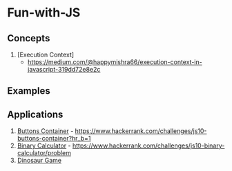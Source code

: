 # Fun-with-JS

## Concepts
1. [Execution Context]
   - https://medium.com/@happymishra66/execution-context-in-javascript-319dd72e8e2c

## Examples

## Applications

1. [Buttons Container](https://github.com/vamc-stash/Fun-with-JS/tree/master/hashtag1) - https://www.hackerrank.com/challenges/js10-buttons-container?hr_b=1
2. [Binary Calculator](https://github.com/vamc-stash/Fun-with-JS/tree/master/binaryCalculator) - https://www.hackerrank.com/challenges/js10-binary-calculator/problem
3. [Dinosaur Game](https://github.com/vamc-stash/Fun-with-JS/tree/master/dinosaur)
